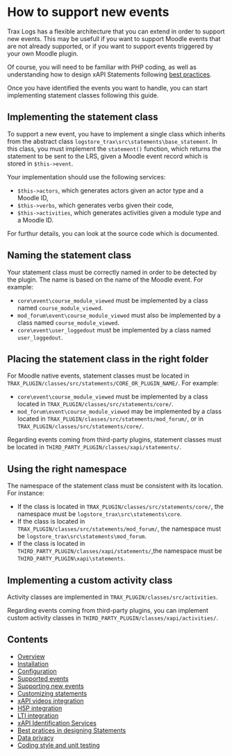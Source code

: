 # How to support new events

Trax Logs has a flexible architecture that you can extend in order to support new events.
This may be usefull if you want to support Moodle events that are not already supported, 
or if you want to support events triggered by your own Moodle plugin.

Of course, you will need to be familiar with PHP coding, 
as well as understanding how to design xAPI Statements following [best practices](best-practices.md).

Once you have identified the events you want to handle,
you can start implementing statement classes following this guide. 


## Implementing the statement class

To support a new event, you have to implement a single class which inherits from the abstract class `logstore_trax\src\statements\base_statement`. In this class, you must implement the `statement()` function, which returns the statement to be sent to the LRS, given a Moodle event record which is stored in `$this->event`.

Your implementation should use the following services:
* `$this->actors`, which generates actors given an actor type and a Moodle ID,
* `$this->verbs`, which generates verbs given their code,
* `$this->activities`, which generates activities given a module type and a Moodle ID.

For furthur details, you can look at the source code which is documented.


## Naming the statement class

Your statement class must be correctly named in order to be detected by the plugin.
The name is based on the name of the Moodle event. For example:
* `core\event\course_module_viewed` must be implemented by a class named `course_module_viewed`.
* `mod_forum\event\course_module_viewed` must also be implemented by a class named `course_module_viewed`.
* `core\event\user_loggedout` must be implemented by a class named `user_loggedout`.


## Placing the statement class in the right folder

For Moodle native events, statement classes must be located in `TRAX_PLUGIN/classes/src/statements/CORE_OR_PLUGIN_NAME/`.
For example:
* `core\event\course_module_viewed` must be implemented by a class located in `TRAX_PLUGIN/classes/src/statements/core/`.
* `mod_forum\event\course_module_viewed` may be implemented by a class located in `TRAX_PLUGIN/classes/src/statements/mod_forum/`, or in `TRAX_PLUGIN/classes/src/statements/core/`.

Regarding events coming from third-party plugins, statement classes must be located in `THIRD_PARTY_PLUGIN/classes/xapi/statements/`.


## Using the right namespace

The namespace of the statement class must be consistent with its location.
For instance:
* If the class is located in `TRAX_PLUGIN/classes/src/statements/core/`, the namespace must be `logstore_trax\src\statements\core`.
* If the class is located in `TRAX_PLUGIN/classes/src/statements/mod_forum/`, the namespace must be `logstore_trax\src\statements\mod_forum`.
* If the class is located in `THIRD_PARTY_PLUGIN/classes/xapi/statements/`,the namespace must be `THIRD_PARTY_PLUGIN\xapi\statements`.


## Implementing a custom activity class

Activity classes are implemented in `TRAX_PLUGIN/classes/src/activities`.

Regarding events coming from third-party plugins, you can implement custom activity classes in `THIRD_PARTY_PLUGIN/classes/xapi/activities/`.


## Contents

* [Overview](../README.md)
* [Installation](install.md)
* [Configuration](config.md)
* [Supported events](events.md)
* [Supporting new events](extend.md)
* [Customizing statements](custom.md)
* [xAPI videos integration](vid.md)
* [H5P integration](h5p.md)
* [LTI integration](lti.md)
* [xAPI Identification Services](id.md)
* [Best pratices in designing Statements](best-practices.md)
* [Data privacy](privacy.md)
* [Coding style and unit testing](test.md)
